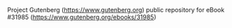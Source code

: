 Project Gutenberg (https://www.gutenberg.org) public repository for eBook #31985 (https://www.gutenberg.org/ebooks/31985)
